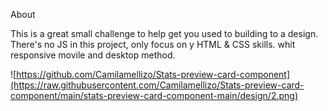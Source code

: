 About

This is a great small challenge to help get you used to building to a design. There's no JS in this project, 
only focus on y HTML & CSS skills. whit responsive movile and desktop method.



![https://github.com/Camilamellizo/Stats-preview-card-component](https://raw.githubusercontent.com/Camilamellizo/Stats-preview-card-component/main/stats-preview-card-component-main/design/2.png)
